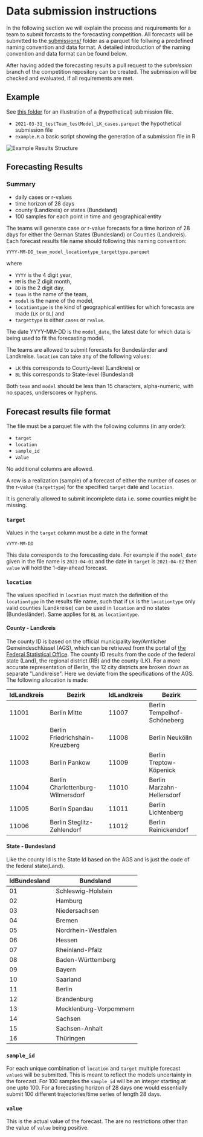 # Data submission instructions

In the following section we will explain the process and requirements for a team to submit forcasts to the forecasting competition.
All forecasts will be submitted to the [submissions/](./) folder as a parquet file follwing a predefined naming convention and data format. A detailed introduction of the naming convention and data format can be found below.

After having added the forecasting results a pull request to the *submission* branch of the competition repository can be created.
The submission will be checked and evaluated, if all requirements are met.

## Example

See [this folder](https://github.com/rki-daki-fws/forecast-competition/blob/main/examples) for an illustration of a (hypothetical) submission file. 
- `2021-03-31_testTeam_testModel_LK_cases.parquet` the hypothetical submission file
- `example.R`  a basic script showing the generation of a submission file in R


![Example Results Structure](https://github.com/rki-daki-fws/forecast-competition/blob/main/examples/example.png)


## Forecasting Results

### Summary

- daily cases or r-values
- time horizon of 28 days
- county (Landkreis) or states (Bundeland)
- 100 samples for each point in time and geographical entity

The teams will generate case or r-value forecasts for a time horizon of 28 days for either the German States (Bundesland) or Counties (Landkreis).  
Each forecast results file name should following this naming convention:

    YYYY-MM-DD_team_model_locationtype_targettype.parquet
    
where

- `YYYY` is the 4 digit year, 
- `MM` is the 2 digit month,
- `DD` is the 2 digit day,
- `team` is the name of the team, 
- `model` is the name of the model,
- `locationtype` is the kind of geographical entities for which forecasts are made (`LK` or `BL`) and
- `targettype` is either `cases` or `rvalue`. 

The date YYYY-MM-DD is the `model_date`, the latest date for which data is being used to fit the forecasting model. 

The teams are allowed to submit forecasts for Bundesländer and Landkreise. `location` can take any of the following values:

- `LK` this corresponds to County-level (Landkreis) or
- `BL` this corresponds to State-level (Bundesland)
 

Both `team` and `model` should be less than 15 characters, 
alpha-numeric, with no spaces, underscores or hyphens.


## Forecast results file format

The file must be a parquet file with the following columns (in any order):

- `target`
- `location`
- `sample_id`
- `value`

No additional columns are allowed.

A row is a realization (sample) of a forecast of either the number of cases or the r-value (`targettype`) for the specified `target` date and `location`.  

It is generally allowed to submit incomplete data i.e. some counties might be missing.

### `target`

Values in the `target` column must be a date in the format

    YYYY-MM-DD

This date corresponds to the forecasting date. For example if the `model_date` given in the file name is `2021-04-01` and the date in `target` is `2021-04-02` then `value` will hold the 1-day-ahead forecast.

### `location`

The values specified in `location` must match the definition of the `locationtype` in the results file name, such that if `LK` is the `locationtype` only valid counties (Landkreise) can be used in `location` and no states (Bundesländer). Same applies for `BL` as `locationtype`. 

#### County - Landkreis
The county ID is based on the official municipality key/Amtlicher Gemeindeschlüssel (AGS), which can be retrieved from the portal of [the Federal Statistical Office](https://www.destatis.de/DE/Themen/Laender-Regionen/Regionales/Gemeindeverzeichnis/Administrativ/Archiv/GVAuszugQ/AuszugGV2QAktuell.html). The county ID results from the code of the federal state (Land), the regional district (RB) and the county (LK). For a more accurate representation of Berlin, the 12 city districts are broken down as separate "Landkreise". Here we deviate from the specifications of the AGS. The following allocation is made:

| IdLandkreis | Bezirk | IdLandkreis | Bezirk |  
| ----------- | ------ | ----------- | ------ |  
|11001 | Berlin Mitte | 11007 | Berlin Tempelhof-Schöneberg |  
|11002 | Berlin Friedrichshain-Kreuzberg | 11008 | Berlin Neukölln |  
|11003 | Berlin Pankow | 11009 | Berlin Treptow-Köpenick |  
|11004 | Berlin Charlottenburg-Wilmersdorf| 11010 | Berlin Marzahn-Hellersdorf |  
|11005 | Berlin Spandau | 11011 | Berlin Lichtenberg |  
|11006 | Berlin Steglitz-Zehlendorf | 11012 | Berlin Reinickendorf|  

#### State - Bundesland

Like the county Id is the State Id based on the AGS and is just the code of the federal state(Land).

| IdBundesland | Bundsland |  
| ----------- | ------ |   
| 01 |  Schleswig-Holstein |
| 02 |  Hamburg |
| 03 |  Niedersachsen |
| 04 |  Bremen |
| 05 |  Nordrhein-Westfalen |
| 06 |  Hessen |
| 07 |  Rheinland-Pfalz |
| 08 | Baden-Württemberg |
| 09 | Bayern |
| 10 | Saarland |
| 11 | Berlin |
| 12 | Brandenburg |
| 13 | Mecklenburg-Vorpommern |
| 14 | Sachsen |
| 15 | Sachsen-Anhalt |
| 16 | Thüringen |

### `sample_id`

For each unique combination of `location` and `target` multiple forecast `value`s will be submitted. This is meant to reflect the models uncertainty in the forecast. For 100 samples the `sample_id` will be an integer starting at one upto 100. For a forecasting horizon of 28 days one would essentially submit 100 different trajectories/time series of length 28 days.

### `value`

This is the actual value of the forecast. The are no restrictions other than the value of `value` being positive. 




